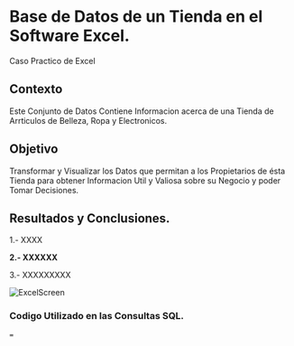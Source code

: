 # Base de Datos de un Tienda en el Software Excel.
Caso Practico de Excel

## Contexto
Este Conjunto de Datos Contiene Informacion acerca de una Tienda de Arrticulos de Belleza, Ropa y Electronicos.

## Objetivo
Transformar y Visualizar los Datos que permitan a los Propietarios de ésta Tienda para obtener Informacion Util y Valiosa sobre su Negocio y poder Tomar Decisiones.

## Resultados y Conclusiones.
1.- XXXX

**2.- XXXXXX**

3.- XXXXXXXXX

![ExcelScreen](https://github.com/user-attachments/assets/b8007d79-219a-49ad-8622-42f573840369)

### Codigo Utilizado en las Consultas SQL.
```=```
